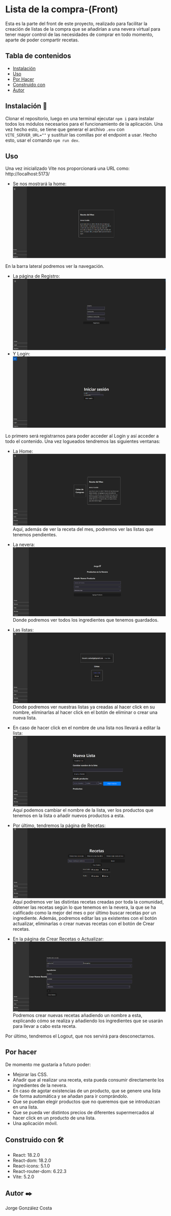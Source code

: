 # Lista de la compra-(Front)

Esta es la parte del front de este proyecto, realizado para facilitar la creación de listas de la compra que se añadirían a una nevera virtual para tener mayor control de las necesidades de comprar en todo momento, aparte de poder compartir recetas.

## Tabla de contenidos
- [Instalación](#instalación)
- [Uso](#uso)
- [Por Hacer](#por-hacer)
- [Construido con](#construido-con)
- [Autor](#autor)

## Instalación 🚀
Clonar el repositorio, luego en una terminal ejecutar `npm i` para instalar todos los módulos necesarios para el funcionamiento de la aplicación. Una vez hecho esto, se tiene que generar el archivo `.env` con `VITE_SERVER_URL=""` y sustituir las comillas por el endpoint a usar. Hecho esto, usar el comando `npm run dev`.

## Uso 
Una vez inicializado Vite nos proporcionará una URL como: http://localhost:5173/
- Se nos mostrará la home:
![Home](imgs/Home.PNG)

En la barra lateral podremos ver la navegación.
- La página de Registro:
![Registro](imgs/Registro.PNG)
- Y Login:
![Login](imgs/Login.PNG)

Lo primero será registrarnos para poder acceder al Login y así acceder a todo el contenido.
Una vez logueados tendremos las siguientes ventanas:

- La Home:
![HomeLogueado](imgs/HomeLogueado.PNG)
Aquí, además de ver la receta del mes, podremos ver las listas que tenemos pendientes.

- La nevera:
![Nevera](imgs/Nevera.PNG)
Donde podremos ver todos los ingredientes que tenemos guardados.

- Las listas:
![Listas](imgs/CrearListas.PNG)
Donde podremos ver nuestras listas ya creadas al hacer click en su nombre, eliminarlas al hacer click en el botón de eliminar o crear una nueva lista.

- En caso de hacer click en el nombre de una lista nos llevará a editar la lista:
![EditarLista](imgs/EditarListas.PNG)
Aquí podemos cambiar el nombre de la lista, ver los productos que tenemos en la lista o añadir nuevos productos a esta.

- Por último, tendremos la página de Recetas:
![Recetas](imgs/Recetas.PNG)
Aquí podremos ver las distintas recetas creadas por toda la comunidad, obtener las recetas según lo que tenemos en la nevera, la que se ha calificado como la mejor del mes o por último buscar recetas por un ingrediente.
Además, podremos editar las ya existentes con el botón actualizar, eliminarlas o crear nuevas recetas con el botón de Crear recetas.

- En la página de Crear Recetas o Actualizar:
![CrearReceta](imgs/CrearReceta.PNG)
Podremos crear nuevas recetas añadiendo un nombre a esta, explicando cómo se realiza y añadiendo los ingredientes que se usarán para llevar a cabo esta receta.

Por último, tendremos el Logout, que nos servirá para desconectarnos.

## Por hacer 
De momento me gustaría a futuro poder:
- Mejorar las CSS.
- Añadir que al realizar una receta, esta pueda consumir directamente los ingredientes de la nevera.
- En caso de agotar existencias de un producto, que se genere una lista de forma automática y se añadan para ir comprándolo.
- Que se puedan elegir productos que no queremos que se introduzcan en una lista.
- Que se pueda ver distintos precios de diferentes supermercados al hacer click en un producto de una lista.
- Una aplicación móvil.

## Construido con 🛠️

- React: 18.2.0
- React-dom: 18.2.0
- React-icons: 5.1.0
- React-router-dom: 6.22.3
- Vite: 5.2.0

## Autor ✒️

Jorge González Costa
